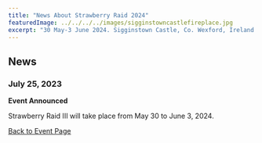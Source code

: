 ```yaml
---
title: "News About Strawberry Raid 2024"
featuredImage: ../../../../images/sigginstowncastlefireplace.jpg
excerpt: "30 May-3 June 2024. Sigginstown Castle, Co. Wexford, Ireland."
---
```


## News

### July 25, 2023

**Event Announced**

Strawberry Raid III will take place from May 30 to June 3, 2024.

<a href="/events/2023/strawberry-raid-iii/">Back to Event Page</a>

